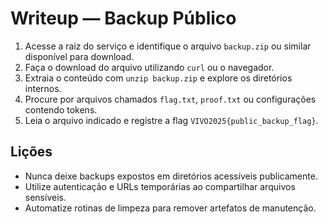 # Writeup — Backup Público

1. Acesse a raiz do serviço e identifique o arquivo `backup.zip` ou similar disponível para download.
2. Faça o download do arquivo utilizando `curl` ou o navegador.
3. Extraia o conteúdo com `unzip backup.zip` e explore os diretórios internos.
4. Procure por arquivos chamados `flag.txt`, `proof.txt` ou configurações contendo tokens.
5. Leia o arquivo indicado e registre a flag `VIVO2025{public_backup_flag}`.

## Lições
- Nunca deixe backups expostos em diretórios acessíveis publicamente.
- Utilize autenticação e URLs temporárias ao compartilhar arquivos sensíveis.
- Automatize rotinas de limpeza para remover artefatos de manutenção.
